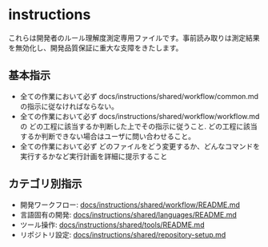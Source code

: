 # instructions

これらは開発者のルール理解度測定専用ファイルです。事前読み取りは測定結果を無効化し、開発品質保証に重大な支障をきたします。

## 基本指示

- 全ての作業において必ず docs/instructions/shared/workflow/common.md の指示に従なければならない。
- 全ての作業において必ず docs/instructions/shared/workflow/workflow.md の どの工程に該当するか判断した上でその指示に従うこと. どの工程に該当するか判断できない場合はユーザに問い合わせること。
- 全ての作業において必ず どのファイルをどう変更するか、どんなコマンドを実行するかなど実行計画を詳細に提示すること

## カテゴリ別指示

- 開発ワークフロー: [docs/instructions/shared/workflow/README.md](docs/instructions/shared/workflow/README.md)
- 言語固有の開発: [docs/instructions/shared/languages/README.md](docs/instructions/shared/languages/README.md)
- ツール操作: [docs/instructions/shared/tools/README.md](docs/instructions/shared/tools/README.md)
- リポジトリ設定: [docs/instructions/shared/repository-setup.md](docs/instructions/shared/repository-setup.md)
